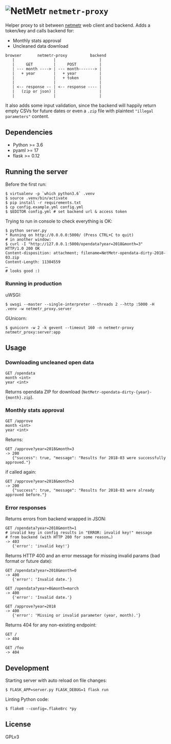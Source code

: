 # ![NetMetr](https://www.netmetr.cz/theme/images/netmetr-logo.svg) `netmetr-proxy`

Helper proxy to sit between [netmetr](https://www.netmetr.cz/) web client and backend. Adds a token/key and calls backend for:

- Monthly stats approval
- Uncleaned data download

```
browser       netmetr-proxy          backend
   |                 |                   |
   |     GET         |     POST          |
   | --- month ----> | --- month-------> |
   |   + year        |   + year          |
   |                 |   + token         |
   |                 |                   |
   | <-- response -- | <-- response ---- |
   |   (zip or json) |                   |
   |                 |                   |
```

It also adds some input validation, since the backend will happily return empty CSVs for future dates or even a `.zip` file with plaintext `"illegal parameters"` content.

## Dependencies

- Python >= 3.6
- pyaml >= 17
- flask >= 0.12

## Running the server

Before the first run:

```
$ virtualenv -p `which python3.6` .venv
$ source .venv/bin/activate
$ pip install -r requirements.txt
$ cp config.example.yml config.yml
$ $EDITOR config.yml # set backend url & access token
```

Trying to run in console to check everything is OK:

```
$ python server.py
* Running on http://0.0.0.0:5000/ (Press CTRL+C to quit)
# in another window:
$ curl -I "http://127.0.0.1:5000/opendata?year=2018&month=3"
HTTP/1.0 200 OK
Content-disposition: attachment; filename=NetMetr-opendata-dirty-2018-03.zip
Content-Length: 11304559
…
# looks good :)
```

### Running in production

uWSGI:

```
$ uwsgi --master --single-interpreter --threads 2 --http :5000 -H .venv -w netmetr_proxy.server
```

GUnicorn:

```
$ gunicorn -w 2 -k gevent --timeout 160 -n netmetr-proxy netmetr_proxy:server:app
```

## Usage

### Downloading uncleaned open data

```
GET /opendata
month <int>
year <int>
```

Returns opendata ZIP for download (`NetMetr-opendata-dirty-{year}-{month}.zip`).

### Monthly stats approval

```
GET /approve
month <int>
year <int>
```

Returns:

```
GET /approve?year=2018&month=3
-> 200
   {"success": true, "message": "Results for 2018-03 were successfully approved."}
```

if called again:

```
GET /approve?year=2018&month=3
-> 200
   {"success": true, "message": "Results for 2018-03 were already approved before."}
```

### Error responses

Returns errors from backend wrapped in JSON:

```
GET /opendata?year=2018&month=1
# invalid key in config results in "ERROR: invalid key!" message
# from backend (with HTTP 200 for some reason…)
-> 403
   {'error': 'invalid key!'}
```

Returns HTTP 400 and an error message for missing invalid params (bad format or future date):

```
GET /opendata?year=2018&month=0
-> 400
   {'error': 'Invalid date.'}
```

```
GET /opendata?year=0&month=march
-> 400
   {'error': 'Invalid date.'}
```

```
GET /approve?year=2018
-> 400
   {'error': 'Missing or invalid parameter (year, month).'}
```

Returns 404 for any non-existing endpoint:

```
GET /
-> 404
```

```
GET /foo
-> 404
```

## Development

Starting server with auto reload on file changes:

```
$ FLASK_APP=server.py FLASK_DEBUG=1 flask run
```

Linting Python code:

```
$ flake8 --config=.flake8rc *py
```

## License

GPLv3
